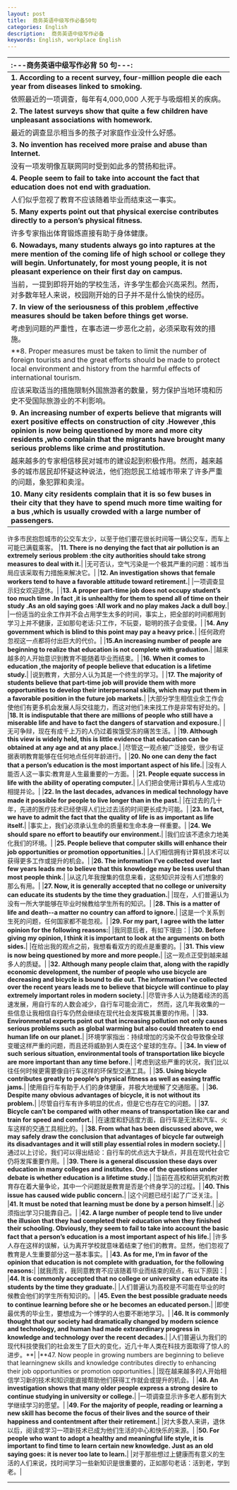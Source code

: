 ```yaml
---
layout: post
title:  商务英语中级写作必备50句
categories: English
description:  商务英语中级写作必备
keywords: English, workplace English
---
```


|:---商务英语中级写作必背 50 句---:|
|:--------------------------|
|**1. According to a recent survey, four-million people die each year from diseases linked to smoking.**|
|依照最近的一项调查，每年有4,000,000 人死于与吸烟相关的疾病。|
|**2. The latest surveys show that quite a few children have unpleasant associations with homework.**|
|最近的调查显示相当多的孩子对家庭作业没什么好感。|
|**3. No invention has received more praise and abuse than Internet.**|
|没有一项发明像互联网同时受到如此多的赞扬和批评。|
|**4. People seem to fail to take into account the fact that education does not end with graduation.**|
|人们似乎忽视了教育不应该随着毕业而结束这一事实。|
|**5. Many experts point out that physical exercise contributes directly to a person’s physical fitness.**|
|许多专家指出体育锻炼直接有助于身体健康。|
|**6. Nowadays, many students always go into raptures at the mere mention of the coming life of high school or college they will begin. Unfortunately, for most young people, it is not pleasant experience on their first day on campus.**|
|当前，一提到即将开始的学校生活，许多学生都会兴高采烈。然而，对多数年轻人来说，校园刚开始的日子并不是什么愉快的经历。|
|**7. In view of the seriousness of this problem ,effective measures should be taken before things get worse.**|
|考虑到问题的严重性，在事态进一步恶化之前，必须采取有效的措施。|
|**8. Proper measures must be taken to limit the number of foreign tourists and the great efforts should be made to protect local environment and history from the harmful effects of international tourism.|
|应该采取适当的措施限制外国旅游者的数量，努力保护当地环境和历史不受国际旅游业的不利影响。|
|**9. An increasing number of experts believe that migrants will exert positive effects on construction of city .However ,this opinion is now being questioned by more and more city residents ,who complain that the migrants have brought many serious problems like crime and prostitution.**|
|越来越多的专家相信移民对城市的建设起到积极作用。然而，越来越多的城市居民却怀疑这种说法，他们抱怨民工给城市带来了许多严重的问题，象犯罪和卖淫。|
|**10. Many city residents complain that it is so few buses in their city that they have to spend much more time waiting for a bus ,which is usually crowded with a large number of passengers.**|
许多市民抱怨城市的公交车太少，以至于他们要花很长时间等一辆公交车，而车上可能已满载乘客。
|**11. There is no denying the fact that air pollution is an extremely serious problem :the city authorities should take strong measures to deal with it.**|
|无可否认，空气污染是一个极其严重的问题：城市当局应该采取有力措施来解决它。|
|**12. An investigation shows that female workers tend to have a favorable attitude toward retirement.**|
|一项调查显示妇女欢迎退休。|
|**13. A proper part-time job does not occupy student’s too much time .In fact ,it is unhealthy for them to spend all of time on their study .As an old saying goes :All work and no play makes Jack a dull boy.**|
|一份适当的业余工作并不会占用学生太多的时间，事实上，把全部的时间都用到学习上并不健康，正如那句老话:只工作，不玩耍，聪明的孩子会变傻。|
|**14. Any government which is blind to this point may pay a heavy price.**|
|任何政府忽视这一点都将付出巨大的代价。|
|**15.An increasing number of people are beginning to realize that education is not complete with graduation.**|
|越来越多的人开始意识到教育不能随着毕业而结束。|
|**16. When it comes to education ,the majority of people believe that education is a lifetime study.**|
|说到教育，大部分人认为其是一个终生的学习。|
|**17. The majority of students believe that part-time job will provide them with more opportunities to develop their interpersonal skills, which may put them in a favorable position in the future job markets.**|
|大部分学生相信业余工作会使他们有更多机会发展人际交往能力，而这对他们未来找工作是非常有好处的。|
|**18. It is indisputable that there are millions of people who still have a miserable life and have to fact the dangers of starvation and exposure.**|
|无可争辩，现在有成千上万的人仍过着挨饿受冻的痛苦生活。|
|**19. Although this view is widely held, this is little evidence that education can be obtained at any age and at any place.**|
|尽管这一观点被广泛接受，很少有证据表明教育能够在任何地点任何年龄进行。|
|**20. No one can deny the fact that a person’s education is the most important aspect of his life.**|
|没有人能否人这一事实:教育是人生最重要的一方面。|
|**21. People equate success in life with the ability of operating computer.**|
|人们把会使用计算机与人生成功相提并论。|
|**22. In the last decades, advances in medical technology have made it possible for people to live longer than in the past.**|
|在过去的几十年，先进的医疗技术已经使得人们比过去活的时间更长成为可能。|
|**23. In fact, we have to admit the fact that the quality of life is as important as life itself.**|
|事实上，我们必须承认生命的质量和生命本身一样重要。|
|**24. We should spare no effort to beautify our environment.**|
|我们应该不遗余力地美化我们的环境。|
|**25. People believe that computer skills will enhance their job opportunities or promotion opportunities.**|
|人们相信拥有计算机技术可以获得更多工作或提升的机会。|
|**26. The information I’ve collected over last few years leads me to believe that this knowledge may be less useful than most people think.**|
|从这几年我搜集的信息来看，这些知识并没有人们想象的那么有用。|
|**27. Now, it is generally accepted that no college or university can educate its students by the time they graduation.**|
|现在，人们普遍认为没有一所大学能够在毕业时候教给学生所有的知识。|
|**28. This is a matter of life and death--a matter no country can afford to ignore.**|
|这是一个关系到生死的问题，任何国家都不能忽视。|
|**29. For my part, I agree with the latter opinion for the following reasons:**|
|我同意后者，有如下理由：|
|**30. Before giving my opinion, I think it is important to look at the arguments on both sides.**|
|在给出我的观点之前，我想看看双方的观点是重要的。|
|**31. This view is now being questioned by more and more people.**|
|这一观点正受到越来越多人的质疑。|
|**32. Although many people claim that, along with the rapidly economic development, the number of people who use bicycle are decreasing and bicycle is bound to die out. The information I’ve collected over the recent years leads me to believe that bicycle will continue to play extremely important roles in modern society.**|
|尽管许多人认为随着经济的高速发展，用自行车的人数会减少，自行车可能会消亡， 然而，这几年我收集的一些信息让我相信自行车仍然会继续在现代社会发挥极其重要的作用。|
|**33. Environmental experts point out that increasing pollution not only causes serious problems such as global warming but also could threaten to end human life on our planet.**|
|环境学家指出：持续增加的污染不仅会导致像全球变暖这样严重的问题，而且还将威胁到人类在这个星球的生存。|
|**34. In view of such serious situation, environmental tools of transportation like bicycle are more important than any time before.**|
|考虑到这些严重的状况，我们比以往任何时候更需要像自行车这样的环保型交通工具。|
|**35. Using bicycle contributes greatly to people’s physical fitness as well as easing traffic jams.**|
|使用自行车有助于人们的身体健康，并极大地缓解了交通阻塞。|
|**36. Despite many obvious advantages of bicycle, it is not without its problem.**|
|尽管自行车有许多明显的优点，但是它也存在它的问题。|
|**37. Bicycle can’t be compared with other means of transportation like car and train for speed and comfort.**|
|在速度和舒适度方面，自行车是无法和汽车、火车这样的交通工具相比的。|
|**38. From what has been discussed above, we may safely draw the conclusion that advantages of bicycle far outweigh its disadvantages and it will still play essential roles in modern society.**|
|通过以上讨论，我们可以得出结论：自行车的优点远大于缺点，并且在现代社会它仍将发挥重要作用。|
|**39. There is a general discussion these days over education in many colleges and institutes. One of the questions under debate is whether education is a lifetime study.**|
|当前在高校和研究机构对教育存在着大量争论，其中一个问题就是教育是否是个终身学习的过程。|
|**40. This issue has caused wide public concern.**|
|这个问题已经引起了广泛关注。|
|**41. It must be noted that learning must be done by a person himself.**|
|必须指出学习只能靠自己。|
|**42. A large number of people tend to live under the illusion that they had completed their education when they finished their schooling. Obviously, they seem to fail to take into account the basic fact that a person’s education is a most important aspect of his life.**|
|许多人存在这样的误解，认为离开学校就意味着结束了他们的教育。显然，他们忽视了教育是人生重要部分这一基本事实。|
|**43. As for me, I’m in favor of the opinion that education is not complete with graduation, for the following reasons:**|
|就我而言，我同意教育不应该随着毕业而结束的观点，有以下原因：|
|**44. It is commonly accepted that no college or university can educate its students by the time they graduate.**|
|人们普遍认为高校是不可能在毕业的时候教会他们的学生所有知识的。|
|**45. Even the best possible graduate needs to continue learning before she or he becomes an educated person.**|
|即使最优秀的毕业生，要想成为一个博学的人也要不断地学习。|
|**46. It is commonly thought that our society had dramatically changed by modern science and technology, and human had made extraordinary progress in knowledge and technology over the recent decades.**|
|人们普遍认为我们的现代科技使我们的社会发生了巨大的变化，近几十年人类在科技方面取得了惊人的进步。**|
|**47. Now people in growing numbers are beginning to believe that learningnew skills and knowledge contributes directly to enhancing their job opportunities or promotion opportunities.|
|现在越来越多的人开始相信学习新的技术和知识能直接帮助他们获得工作就会或提升的机会。|
|**48. An investigation shows that many older people express a strong desire to continue studying in university or college.**|
|一项调查显示许多老人都有到大学继续学习的愿望。|
|**49. For the majority of people, reading or learning a new skill has become the focus of their lives and the source of their happiness and contentment after their retirement.**|
|对大多数人来讲，退休以后，阅读或学习一项新技术已成为他们生活的中心和快乐的来源。|
|**50. For people who want to adopt a healthy and meaningful life style, it is important to find time to learn certain new knowledge. Just as an old saying goes: it is never too late to learn.**|
|对于那些想过上健康而有意义的生活的人们来说，找时间学习一些新知识是很重要的，正如那句老话：活到老，学到老。|


----------------------------------
